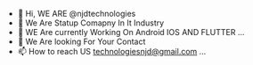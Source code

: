 - 👋 Hi, WE ARE  @njdtechnologies
- 👀 We Are Statup Comapny In It Industry 
- 🌱 WE Are currently Working On Android IOS AND FLUTTER ...
- 💞️ We Are looking For Your Contact
- 📫 How to reach US technologiesnjd@gmail.com ...

<!---
njdtechnologies/njdtechnologies is a ✨ special ✨ repository because its `README.md` (this file) appears on your GitHub profile.
You can click the Preview link to take a look at your changes.
--->
